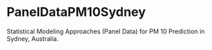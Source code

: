 # PanelDataPM10Sydney
Statistical Modeling Approaches (Panel Data) for PM 10 Prediction in Sydney, Australia.
